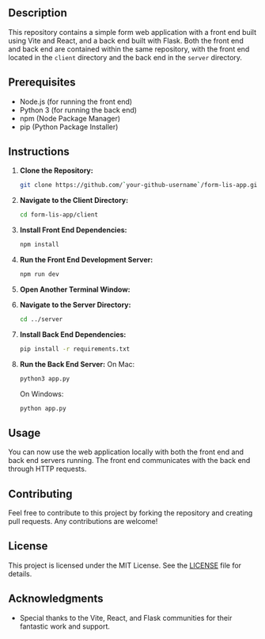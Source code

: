 ## Description

This repository contains a simple form web application with a front end built using Vite and React, and a back end built with Flask. Both the front end and back end are contained within the same repository, with the front end located in the `client` directory and the back end in the `server` directory.

## Prerequisites

- Node.js (for running the front end)
- Python 3 (for running the back end)
- npm (Node Package Manager)
- pip (Python Package Installer)

## Instructions

1. **Clone the Repository:**

   ```bash
   git clone https://github.com/`your-github-username`/form-lis-app.git

   ```

2. **Navigate to the Client Directory:**

   ```bash
   cd form-lis-app/client
   ```

3. **Install Front End Dependencies:**

   ```bash
   npm install
   ```

4. **Run the Front End Development Server:**

   ```bash
   npm run dev
   ```

5. **Open Another Terminal Window:**

6. **Navigate to the Server Directory:**

   ```bash
   cd ../server
   ```

7. **Install Back End Dependencies:**

   ```bash
   pip install -r requirements.txt
   ```

8. **Run the Back End Server:**
   On Mac:
   ```bash
   python3 app.py
   ```
   On Windows:
   ```bash
   python app.py
   ```

## Usage

You can now use the web application locally with both the front end and back end servers running. The front end communicates with the back end through HTTP requests.

## Contributing

Feel free to contribute to this project by forking the repository and creating pull requests. Any contributions are welcome!

## License

This project is licensed under the MIT License. See the [LICENSE](LICENSE) file for details.

## Acknowledgments

- Special thanks to the Vite, React, and Flask communities for their fantastic work and support.
